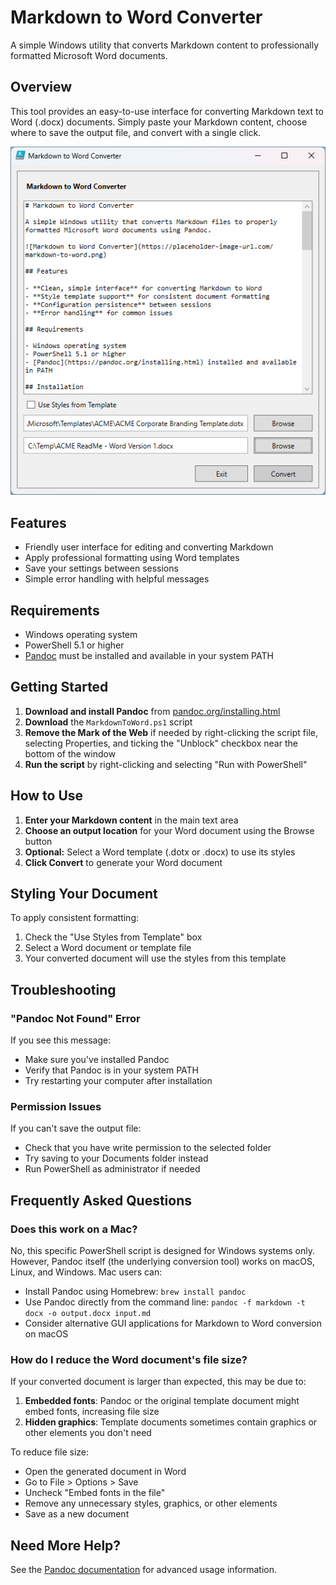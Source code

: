 # Markdown to Word Converter

A simple Windows utility that converts Markdown content to professionally formatted Microsoft Word documents.

## Overview

This tool provides an easy-to-use interface for converting Markdown text to Word (.docx) documents. Simply paste your Markdown content, choose where to save the output file, and convert with a single click.

![Markdown to Word Screenshot](screenshot.png)

## Features

- Friendly user interface for editing and converting Markdown
- Apply professional formatting using Word templates
- Save your settings between sessions
- Simple error handling with helpful messages

## Requirements

- Windows operating system
- PowerShell 5.1 or higher
- [Pandoc](https://pandoc.org/installing.html) must be installed and available in your system PATH

## Getting Started

1. **Download and install Pandoc** from [pandoc.org/installing.html](https://pandoc.org/installing.html)
2. **Download** the `MarkdownToWord.ps1` script
3. **Remove the Mark of the Web** if needed by right-clicking the script file, selecting Properties, and ticking the "Unblock" checkbox near the bottom of the window
4. **Run the script** by right-clicking and selecting "Run with PowerShell"

## How to Use

1. **Enter your Markdown content** in the main text area
2. **Choose an output location** for your Word document using the Browse button
3. **Optional:** Select a Word template (.dotx or .docx) to use its styles
4. **Click Convert** to generate your Word document

## Styling Your Document

To apply consistent formatting:

1. Check the "Use Styles from Template" box
2. Select a Word document or template file
3. Your converted document will use the styles from this template

## Troubleshooting

### "Pandoc Not Found" Error

If you see this message:
- Make sure you've installed Pandoc
- Verify that Pandoc is in your system PATH
- Try restarting your computer after installation

### Permission Issues

If you can't save the output file:
- Check that you have write permission to the selected folder
- Try saving to your Documents folder instead
- Run PowerShell as administrator if needed

## Frequently Asked Questions

### Does this work on a Mac?

No, this specific PowerShell script is designed for Windows systems only. However, Pandoc itself (the underlying conversion tool) works on macOS, Linux, and Windows. Mac users can:
- Install Pandoc using Homebrew: `brew install pandoc`
- Use Pandoc directly from the command line: `pandoc -f markdown -t docx -o output.docx input.md`
- Consider alternative GUI applications for Markdown to Word conversion on macOS

### How do I reduce the Word document's file size?

If your converted document is larger than expected, this may be due to:
1. **Embedded fonts**: Pandoc or the original template document might embed fonts, increasing file size
2. **Hidden graphics**: Template documents sometimes contain graphics or other elements you don't need

To reduce file size:
- Open the generated document in Word
- Go to File > Options > Save
- Uncheck "Embed fonts in the file"
- Remove any unnecessary styles, graphics, or other elements
- Save as a new document

## Need More Help?

See the [Pandoc documentation](https://pandoc.org/MANUAL.html) for advanced usage information.
